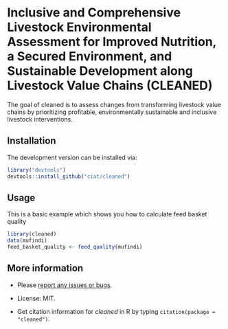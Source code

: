# Inclusive and Comprehensive Livestock Environmental Assessment for Improved Nutrition, a Secured Environment, and Sustainable Development along Livestock Value Chains (CLEANED)

The goal of cleaned is to assess changes from transforming livestock value chains by prioritizing profitable, environmentally sustainable and inclusive livestock interventions.

## Installation

The development version can be installed via:

``` r
library("devtools")
devtools::install_github("ciat/cleaned")
```

## Usage

This is a basic example which shows you how to calculate feed basket quality

``` r
library(cleaned)
data(mufindi)
feed_basket_quality <- feed_quality(mufindi)
```

## More information

  - Please [report any issues or bugs](https://github.com/ciat/cleaned/issues).

  - License: MIT.

  - Get citation information for *cleaned* in R by typing `citation(package = "cleaned")`.

